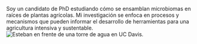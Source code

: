 Soy un candidato de PhD estudiando cómo se ensamblan microbiomas en raíces de plantas agrícolas. Mi investigación se enfoca en procesos y mecanismos que pueden informar el desarrollo de herramientas para una agricultura intensiva y sustentable.
![Esteban en frente de una torre de agua en UC Davis.](/img/photo-frontlarge.png)